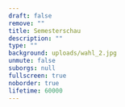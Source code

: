 ```yaml
---
draft: false
remove: ""
title: Semesterschau
description: ""
type: ""
background: uploads/wahl_2.jpg
unmute: false
suborgs: null
fullscreen: true
noborder: true
lifetime: 60000
---
```


